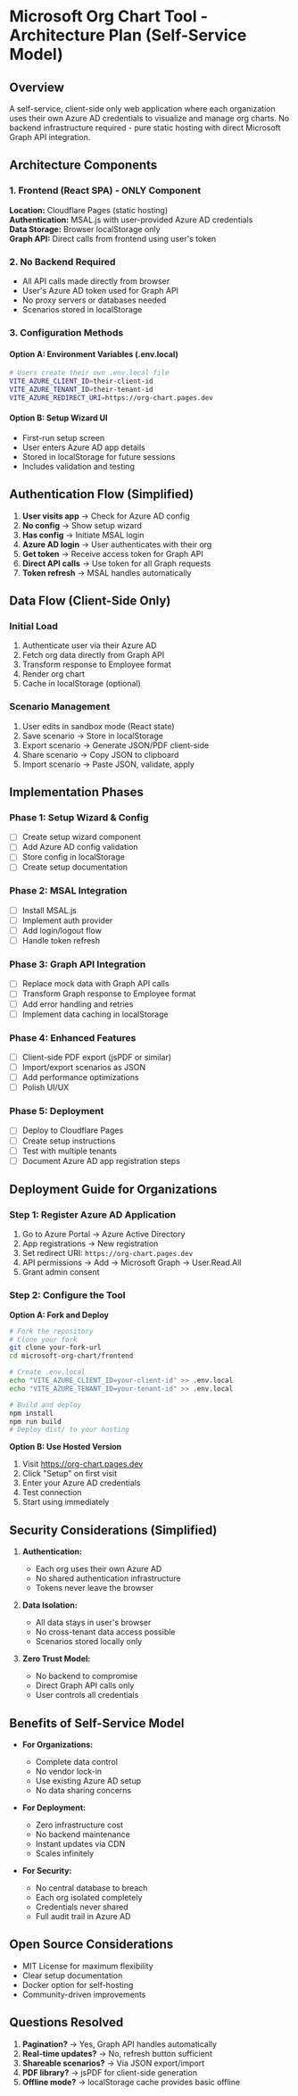 # Microsoft Org Chart Tool - Architecture Plan (Self-Service Model)

## Overview
A self-service, client-side only web application where each organization uses their own Azure AD credentials to visualize and manage org charts. No backend infrastructure required - pure static hosting with direct Microsoft Graph API integration.

## Architecture Components

### 1. Frontend (React SPA) - ONLY Component
**Location:** Cloudflare Pages (static hosting)  
**Authentication:** MSAL.js with user-provided Azure AD credentials  
**Data Storage:** Browser localStorage only  
**Graph API:** Direct calls from frontend using user's token

### 2. No Backend Required
- All API calls made directly from browser
- User's Azure AD token used for Graph API
- No proxy servers or databases needed
- Scenarios stored in localStorage

### 3. Configuration Methods

#### Option A: Environment Variables (.env.local)
```bash
# Users create their own .env.local file
VITE_AZURE_CLIENT_ID=their-client-id
VITE_AZURE_TENANT_ID=their-tenant-id
VITE_AZURE_REDIRECT_URI=https://org-chart.pages.dev
```

#### Option B: Setup Wizard UI
- First-run setup screen
- User enters Azure AD app details
- Stored in localStorage for future sessions
- Includes validation and testing

## Authentication Flow (Simplified)

1. **User visits app** → Check for Azure AD config
2. **No config** → Show setup wizard
3. **Has config** → Initiate MSAL login
4. **Azure AD login** → User authenticates with their org
5. **Get token** → Receive access token for Graph API
6. **Direct API calls** → Use token for all Graph requests
7. **Token refresh** → MSAL handles automatically

## Data Flow (Client-Side Only)

### Initial Load
1. Authenticate user via their Azure AD
2. Fetch org data directly from Graph API
3. Transform response to Employee format
4. Render org chart
5. Cache in localStorage (optional)

### Scenario Management
1. User edits in sandbox mode (React state)
2. Save scenario → Store in localStorage
3. Export scenario → Generate JSON/PDF client-side
4. Share scenario → Copy JSON to clipboard
5. Import scenario → Paste JSON, validate, apply

## Implementation Phases

### Phase 1: Setup Wizard & Config
- [ ] Create setup wizard component
- [ ] Add Azure AD config validation
- [ ] Store config in localStorage
- [ ] Create setup documentation

### Phase 2: MSAL Integration
- [ ] Install MSAL.js
- [ ] Implement auth provider
- [ ] Add login/logout flow
- [ ] Handle token refresh

### Phase 3: Graph API Integration
- [ ] Replace mock data with Graph API calls
- [ ] Transform Graph response to Employee format
- [ ] Add error handling and retries
- [ ] Implement data caching in localStorage

### Phase 4: Enhanced Features
- [ ] Client-side PDF export (jsPDF or similar)
- [ ] Import/export scenarios as JSON
- [ ] Add performance optimizations
- [ ] Polish UI/UX

### Phase 5: Deployment
- [ ] Deploy to Cloudflare Pages
- [ ] Create setup instructions
- [ ] Test with multiple tenants
- [ ] Document Azure AD app registration steps

## Deployment Guide for Organizations

### Step 1: Register Azure AD Application
1. Go to Azure Portal → Azure Active Directory
2. App registrations → New registration
3. Set redirect URI: `https://org-chart.pages.dev`
4. API permissions → Add → Microsoft Graph → User.Read.All
5. Grant admin consent

### Step 2: Configure the Tool
**Option A: Fork and Deploy**
```bash
# Fork the repository
# Clone your fork
git clone your-fork-url
cd microsoft-org-chart/frontend

# Create .env.local
echo "VITE_AZURE_CLIENT_ID=your-client-id" >> .env.local
echo "VITE_AZURE_TENANT_ID=your-tenant-id" >> .env.local

# Build and deploy
npm install
npm run build
# Deploy dist/ to your hosting
```

**Option B: Use Hosted Version**
1. Visit https://org-chart.pages.dev
2. Click "Setup" on first visit
3. Enter your Azure AD credentials
4. Test connection
5. Start using immediately

## Security Considerations (Simplified)

1. **Authentication:**
   - Each org uses their own Azure AD
   - No shared authentication infrastructure
   - Tokens never leave the browser

2. **Data Isolation:**
   - All data stays in user's browser
   - No cross-tenant data access possible
   - Scenarios stored locally only

3. **Zero Trust Model:**
   - No backend to compromise
   - Direct Graph API calls only
   - User controls all credentials

## Benefits of Self-Service Model

- **For Organizations:**
  - Complete data control
  - No vendor lock-in
  - Use existing Azure AD setup
  - No data sharing concerns

- **For Deployment:**
  - Zero infrastructure cost
  - No backend maintenance
  - Instant updates via CDN
  - Scales infinitely

- **For Security:**
  - No central database to breach
  - Each org isolated completely
  - Credentials never shared
  - Full audit trail in Azure AD

## Open Source Considerations

- MIT License for maximum flexibility
- Clear setup documentation
- Docker option for self-hosting
- Community-driven improvements

## Questions Resolved

1. **Pagination?** → Yes, Graph API handles automatically
2. **Real-time updates?** → No, refresh button sufficient
3. **Shareable scenarios?** → Via JSON export/import
4. **PDF library?** → jsPDF for client-side generation
5. **Offline mode?** → localStorage cache provides basic offline
